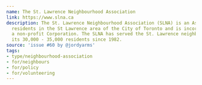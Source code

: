 ```yaml
---
name: The St. Lawrence Neighbourhood Association
link: https://www.slna.ca
description: The St. Lawrence Neighbourhood Association (SLNA) is an Association of
  residents in the St Lawrence area of the City of Toronto and is incorporated as
  a non-profit Corporation. The SLNA has served the St. Lawrence neighbourhood and
  its 30,000 - 35,000 residents since 1982.
source: 'issue #60 by @jordyarms'
tags:
- type/neighbourhood-association
- for/neighbours
- for/policy
- for/volunteering
---
```


<!-- Community added from GitHub issue #60 -->
